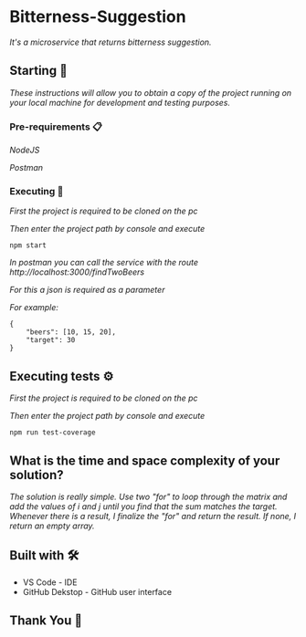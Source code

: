 # Bitterness-Suggestion

_It's a microservice that returns bitterness suggestion._

## Starting 🚀

_These instructions will allow you to obtain a copy of the project running on your local machine for development and testing purposes._

### Pre-requirements 📋

_NodeJS_

_Postman_

### Executing 🔧

_First the project is required to be cloned on the pc_

_Then enter the project path by console and execute_

```
npm start
```

_In postman you can call the service with the route http://localhost:3000/findTwoBeers_

_For this a json is required as a parameter_

_For example:_

```
{
    "beers": [10, 15, 20], 
    "target": 30
}
```

## Executing tests ⚙️

_First the project is required to be cloned on the pc_

_Then enter the project path by console and execute_

```
npm run test-coverage
```

## What is the time and space complexity of your solution?
_The solution is really simple. Use two "for" to loop through the matrix and add the values ​​of i and j until you find that the sum matches the target. Whenever there is a result, I finalize the "for" and return the result. If none, I return an empty array._

## Built with 🛠️

* VS Code - IDE
* GitHub Dekstop - GitHub user interface

## Thank You 🎁
